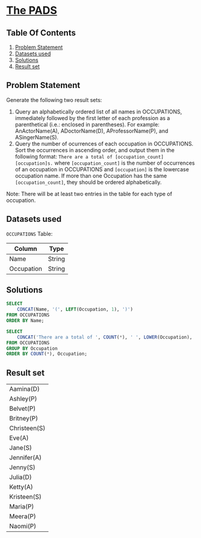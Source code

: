 # [The PADS](https://www.hackerrank.com/challenges/the-pads/)

## Table Of Contents
1. [Problem Statement](#problem-statement)
2. [Datasets used](#datasets-used)
3. [Solutions](#solutions)
4. [Result set](#result-set)

## Problem Statement

Generate the following two result sets:

1. Query an alphabetically ordered list of all names in OCCUPATIONS, immediately followed by the first letter of each profession as a parenthetical (i.e.: enclosed in parentheses). For example: AnActorName(A), ADoctorName(D), AProfessorName(P), and ASingerName(S).
2. Query the number of ocurrences of each occupation in OCCUPATIONS. Sort the occurrences in ascending order, and output them in the following format:
```There are a total of [occupation_count] [occupation]s.```
where ```[occupation_count]``` is the number of occurrences of an occupation in OCCUPATIONS and ```[occupation]``` is the lowercase occupation name. If more than one Occupation has the same ```[occupation_count]```, they should be ordered alphabetically.

Note: There will be at least two entries in the table for each type of occupation.

## Datasets used

```OCCUPATIONS``` Table:

| Column     | Type   |
| ---------- | ------ |
| Name       | String |
| Occupation | String |

## Solutions

```sql
SELECT 
    CONCAT(Name, '(', LEFT(Occupation, 1), ')')
FROM OCCUPATIONS
ORDER BY Name;

SELECT 
    CONCAT('There are a total of ', COUNT(*), ' ', LOWER(Occupation), 's.')
FROM OCCUPATIONS
GROUP BY Occupation
ORDER BY COUNT(*), Occupation;
```

## Result set

|              |
| ------------ |
| Aamina(D)    |
| Ashley(P)    |
| Belvet(P)    |
| Britney(P)   |
| Christeen(S) |
| Eve(A)       |
| Jane(S)      |
| Jennifer(A)  |
| Jenny(S)     |
| Julia(D)     |
| Ketty(A)     |
| Kristeen(S)  |
| Maria(P)     |
| Meera(P)     |
| Naomi(P)     |